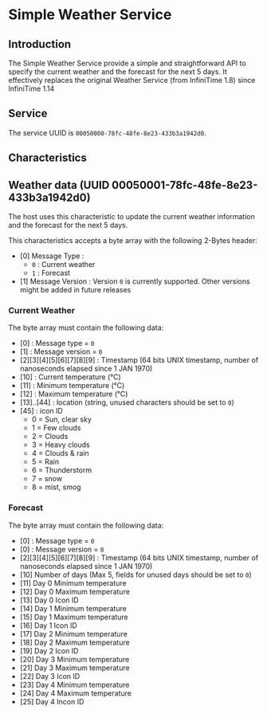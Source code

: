 # Simple Weather Service

## Introduction

The Simple Weather Service provide a simple and straightforward API to specify the current weather and the forecast for the next 5 days. It effectively replaces the original Weather Service (from InfiniTime 1.8) since InfiniTime 1.14 

## Service

The service UUID is `00050000-78fc-48fe-8e23-433b3a1942d0`.

## Characteristics

## Weather data (UUID 00050001-78fc-48fe-8e23-433b3a1942d0)

The host uses this characteristic to update the current weather information and the forecast for the next 5 days.

This characteristics accepts a byte array with the following 2-Bytes header:

 - [0] Message Type : 
   - `0` : Current weather
   - `1` : Forecast
 - [1] Message Version : Version `0` is currently supported. Other versions might be added in future releases

### Current Weather 

The byte array must contain the following data:

 - [0] : Message type = `0`
 - [1] : Message version = `0`
 - [2][3][4][5][6][7][8][9] : Timestamp (64 bits UNIX timestamp, number of nanoseconds elapsed since 1 JAN 1970)
 - [10] : Current temperature (°C)
 - [11] : Minimum temperature (°C)
 - [12] : Maximum temperature (°C)
 - [13]..[44] : location (string, unused characters should be set to `0`)
 - [45] : icon ID 
   - 0 = Sun, clear sky
   - 1 = Few clouds
   - 2 = Clouds
   - 3 = Heavy clouds
   - 4 = Clouds & rain
   - 5 = Rain
   - 6 = Thunderstorm
   - 7 = snow
   - 8 = mist, smog

### Forecast

The byte array must contain the following data:

  - [0] : Message type = `0`
  - [0] : Message version = `0`
  - [2][3][4][5][6][7][8][9] : Timestamp (64 bits UNIX timestamp, number of nanoseconds elapsed since 1 JAN 1970)
  - [10] Number of days (Max 5, fields for unused days should be set to `0`)
  - [11] Day 0 Minimum temperature
  - [12] Day 0 Maximum temperature
  - [13] Day 0 Icon ID
  - [14] Day 1 Minimum temperature
  - [15] Day 1 Maximum temperature
  - [16] Day 1 Icon ID
  - [17] Day 2 Minimum temperature
  - [18] Day 2 Maximum temperature
  - [19] Day 2 Icon ID
  - [20] Day 3 Minimum temperature
  - [21] Day 3 Maximum temperature
  - [22] Day 3 Icon ID
  - [23] Day 4 Minimum temperature
  - [24] Day 4 Maximum temperature
  - [25] Day 4 Incon ID